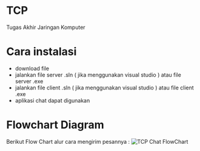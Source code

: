 # TCP
Tugas Akhir Jaringan Komputer

# Cara instalasi
- download file
- jalankan file server .sln ( jika menggunakan visual studio ) atau file server .exe
- jalankan file client  .sln ( jika menggunakan visual studio ) atau file client .exe
- aplikasi chat dapat digunakan

# Flowchart Diagram
Berikut Flow Chart alur cara mengirim pesannya :
![TCP Chat FlowChart](https://user-images.githubusercontent.com/63990352/124838183-872c5600-dfb0-11eb-9cad-ab78c27975ad.png)

